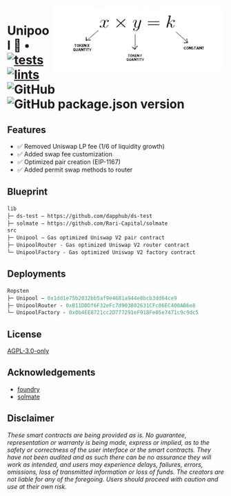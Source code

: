 <img align="right" width="400" height="150" top="100" src="./assets/readme.png">

# Unipool 🦄 • [![tests](https://github.com/abigger87/femplate/actions/workflows/tests.yml/badge.svg)](https://github.com/abigger87/femplate/actions/workflows/tests.yml) [![lints](https://github.com/abigger87/femplate/actions/workflows/lints.yml/badge.svg)](https://github.com/abigger87/femplate/actions/workflows/lints.yml) ![GitHub](https://img.shields.io/github/license/abigger87/femplate)  ![GitHub package.json version](https://img.shields.io/github/package-json/v/abigger87/femplate)

## Features

* ✅ Removed Uniswap LP fee (1/6 of liquidity growth)
* ✅ Added swap fee customization
* ✅ Optimized pair creation (EIP-1167)
* ✅ Added permit swap methods to router

 
## Blueprint

```ml
lib
├─ ds-test — https://github.com/dapphub/ds-test
├─ solmate — https://github.com/Rari-Capital/solmate
src
├─ Unipool — Gas optimized Uniswap V2 pair contract
├─ UnipoolRouter - Gas optimized Uniswap V2 router contract
└─ UnipoolFactory - Gas optimized Uniswap V2 factory contract
```

## Deployments

```ml
Ropsten
├─ Unipool — 0x1dd1e75b2032bb5af9e4681a944e8bcb3dd64ce9
├─ UnipoolRouter - 0xB11DDDf6F32eFc7d903802631CFc06EC400AB6e8
└─ UnipoolFactory - 0x0b4EE8721cc2D777291eF918Fe05e7471c9c9dc5
```

## License

[AGPL-3.0-only](https://github.com/abigger87/unipool/blob/master/LICENSE)

## Acknowledgements

- [foundry](https://github.com/gakonst/foundry)
- [solmate](https://github.com/Rari-Capital/solmate)

## Disclaimer

_These smart contracts are being provided as is. No guarantee, representation or warranty is being made, express or implied, as to the safety or correctness of the user interface or the smart contracts. They have not been audited and as such there can be no assurance they will work as intended, and users may experience delays, failures, errors, omissions, loss of transmitted information or loss of funds. The creators are not liable for any of the foregoing. Users should proceed with caution and use at their own risk._
